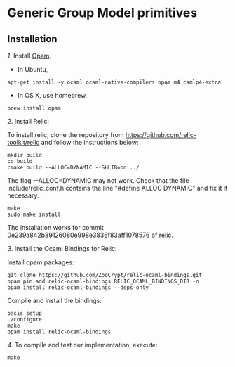 # Generic Group Model primitives

## Installation

*1*. Install [Opam](https://opam.ocaml.org/).

 * In Ubuntu,

~~~~~
apt-get install -y ocaml ocaml-native-compilers opam m4 camlp4-extra
~~~~~

 * In OS X, use homebrew,

~~~~~
brew install opam
~~~~~

*2*. Install Relic:

To install relic, clone the repository from https://github.com/relic-toolkit/relic and follow the instructions below:

~~~~~
mkdir build
cd build
cmake build --ALLOC=DYNAMIC --SHLIB=on ../
~~~~~

The flag --ALLOC=DYNAMIC may not work. Check that the file include/relic_conf.h contains the line "#define ALLOC   DYNAMIC" and fix it if necessary.

~~~~~
make
sudo make install
~~~~~

The installation works for commit 0e239a842b89126080e998e3836f83aff1078576 of relic.

*3*. Install the Ocaml Bindings for Relic:

Install opam packages:

~~~~~
git clone https://github.com/ZooCrypt/relic-ocaml-bindings.git
opam pin add relic-ocaml-bindings RELIC_OCAML_BINDINGS_DIR -n
opam install relic-ocaml-bindings --deps-only
~~~~~

Compile and install the bindings:

~~~~~
oasis setup
./configure
make
opam install relic-ocaml-bindings
~~~~~

*4*. To compile and test our implementation, execute:

~~~~~
make
~~~~~

